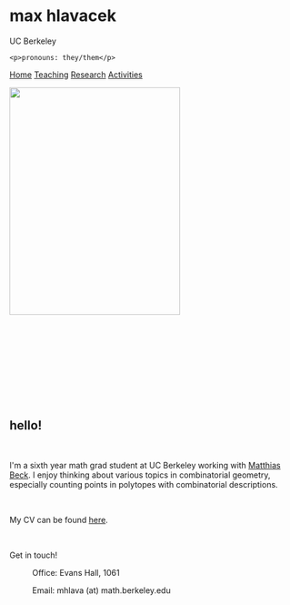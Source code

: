<div class="header">
	  <h1>max hlavacek</h1>
	  <p>UC Berkeley</p>

    <p>pronouns: they/them</p>

</div>
<div class="topnav" id="myTopnav">
<a href="#home" class="active">Home</a>
<a href="teaching.html">Teaching</a>
<a href="research.html">Research</a>
<a href="activities.html">Activities</a>
<a href="javascript:void(0);" class="icon" onclick="myFunction()">
  <i class="fa fa-bars"></i>
</a>
</div>

<div class="row">
  <!--<div class="side">
    <h2>About Me</h2>
    <h5>Photo of me:</h5>
    <div class="fakeimg" style="height:200px;">Image</div>
    <p>Some text about me in culpa qui officia deserunt mollit anim..</p>
    <h3>More Text</h3>
    <p>Lorem ipsum dolor sit ame.</p>
    <div class="fakeimg" style="height:60px;">Image</div><br>
    <div class="fakeimg" style="height:60px;">Image</div><br>
    <div class="fakeimg" style="height:60px;">Image</div>
  </div>-->
  <!--<div class="main">
    <h2>TITLE HEADING</h2>
    <h5>Title description, Dec 7, 2017</h5>
    <div class="fakeimg" style="height:200px;">Image</div>
    <p>Some text..</p>
    <p>Sunt in culpa qui officia deserunt mollit anim id est laborum consectetur adipiscing elit, sed do eiusmod tempor incididunt ut labore et dolore magna aliqua. Ut enim ad minim veniam, quis nostrud exercitation ullamco.</p>
    <br>
    <h2>TITLE HEADING</h2>
    <h5>Title description, Sep 2, 2017</h5>
    <div class="fakeimg" style="height:200px;">Image</div>
    <p>Some text..</p>
    <p>Sunt in culpa qui officia deserunt mollit anim id est laborum consectetur adipiscing elit, sed do eiusmod tempor incididunt ut labore et dolore magna aliqua. Ut enim ad minim veniam, quis nostrud exercitation ullamco.</p>
  </div>
</div>-->
<div class="side">
  <p></p>
  <img src="/web/20230610233954im_/https://math.berkeley.edu/~mhlava/Profile_Pic.jpg" height="400" width="300">
  <br>
  <br>
  <br>
  <br>
  <br>
  <br>
  <br>
  <br>
  <br>
</div>
<div class="main">
  <br>
<h2>hello!</h2>
<p></p>
<br>
<p> I'm a sixth year math grad student at UC Berkeley working with <a href="https://web.archive.org/web/20230610233954/https://matthbeck.github.io/">Matthias Beck</a>.  I enjoy thinking about various topics in combinatorial geometry, especially counting points in polytopes with combinatorial descriptions.</p>
<br>
<p>My CV can be found <a href="CV.pdf" target="_blank">here</a>.</p>
<br>
<p>Get in touch!</p>
 <p style="text-indent: 40px">Office: Evans Hall, 1061</p>
  <p style="text-indent: 40px">Email: mhlava (at) math.berkeley.edu</p>
<br>
<br>
<br>
<br>
<br>
<br>
<br>
<br>
<br>
<br>
<br>
<br>
<br>
<br>
<br>
</div>

<!--<div class="footer">
  <h2>Footer</h2>
</div>-->
<script>
function myFunction() {
  var x = document.getElementById("myTopnav");
  if (x.className === "topnav") {
    x.className += " responsive";
  } else {
    x.className = "topnav";
  }
}
</script>

</body>
</html>

